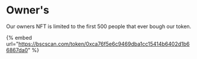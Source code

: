 # Owner's

Our owners NFT is limited to the first 500 people that ever bough our token.

{% embed url="https://bscscan.com/token/0xca76f5e6c9469dba1cc15414b6402d1b66867da0" %}

